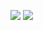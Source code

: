 [![](https://github-readme-stats.vercel.app/api?username=IWorldManI)](https://github.com/anuraghazra/github-readme-stats)
![](https://github-readme-stats.vercel.app/api?username=anuraghazra&show_icons=true&theme=radical)
